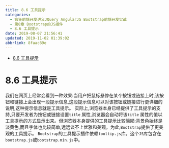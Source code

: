 ```yaml
---
title: 8.6 工具提示
categories: 
  - 疯狂前端开发讲义JQuery AngularJS Bootstrap前端开发实战
  - 第8章 Bootstrap的JS插件
  - 8.6 工具提示
date: 2019-08-07 21:56:41
updated: 2019-11-02 01:39:02
abbrlink: 8faac89e
---
```

- [8.6 工具提示](/ReadingNotes/8faac89e/#8-6-工具提示)

<!--more-->
<script src="https://cdn.bootcss.com/jquery/3.4.0/jquery.slim.min.js"></script>
<script>$(document).ready(function () {$(".post-body > ul:nth-child(1)").hide();});</script>

<!--end-->
<!--SSTStart-->
# 8.6 工具提示 #
我们在网页上经常会看到一种效果:当用户把鼠标悬停在某个按钮或链接上时,该按钮和链接上会出现一段提示信息,这段提示信息可以对该按钮或链接进行更详细的说明,这种提示信息就是工具提示。
实际上,浏览器本身已经提供了工具提示的支持,只要开发者为按钮或链接设置`title` 属性,浏览器会自动将该`title` 属性的值以工具提示的方式显示出来。但浏览器本身提供的工具提示比较简陋:背景色始终是淡黄色,而且字体也比较简单,远远谈不上优雅和美观。为此,`Bootstrap`提供了更美观的工具提示。
`Bootstrap`的工具提示插件依赖`tooltip.js`库。这个`JS`库包含在`bootstrap.js`或`bootstrap.min.js`中。
<!--SSTStop-->

